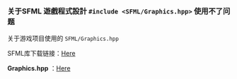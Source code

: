 ### 关于SFML 遊戲程式設計 `#include <SFML/Graphics.hpp>` 使用不了问题



关于游戏项目使用的 `SFML/Graphics.hpp` 

SFML库下载链接：[Here](https://www.sfml-dev.org/download.php)

**Graphics.hpp** ：[Here](https://www.sfml-dev.org/documentation/2.5.1/Graphics_8hpp_source.php)

